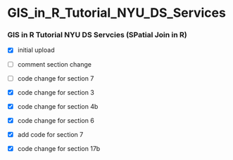 # GIS_in_R_Tutorial_NYU_DS_Services

### GIS in R Tutorial NYU DS Servcies (SPatial Join in R)
- [x] initial upload
- [ ] comment section change
- [ ] code change for section 7
- [x] code change for section 3
- [x] code change for section 4b
- [x] code change for section 6
- [x] add code for section 7
- [x] code change for section 17b



